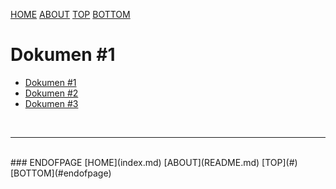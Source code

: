 ---
---

[HOME](index.md)
[ABOUT](README.md)
[TOP](#)
[BOTTOM](#endofpage)

# Dokumen #1

* [Dokumen #1](xfile1.html)
* [Dokumen #2](xfile2.html)
* [Dokumen #3](xfile3.html)

<br>
<hr>
<br>
### ENDOFPAGE
[HOME](index.md)
[ABOUT](README.md)
[TOP](#)
[BOTTOM](#endofpage)
<br>

